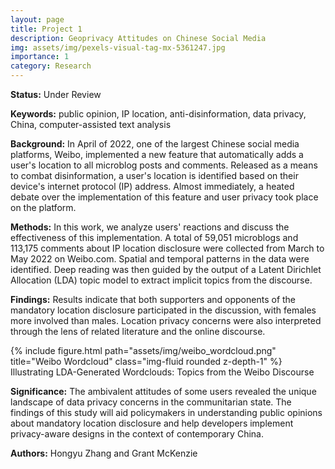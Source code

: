```yaml
---
layout: page
title: Project 1
description: Geoprivacy Attitudes on Chinese Social Media
img: assets/img/pexels-visual-tag-mx-5361247.jpg
importance: 1
category: Research
---
```


<b>Status:</b> Under Review 

<b>Keywords:</b> public opinion, IP location, anti-disinformation, data privacy, China, computer-assisted text analysis

<b>Background:</b> In April of 2022, one of the largest Chinese social media platforms, Weibo, implemented a new feature that automatically adds a user's location to all microblog posts and comments. Released as a means to combat disinformation, a user's location is identified based on their device's internet protocol (IP) address. Almost immediately, a heated debate over the implementation of this feature and user privacy took place on the platform. 

<b>Methods:</b> In this work, we analyze users' reactions and discuss the effectiveness of this implementation. A total of 59,051 microblogs and 113,175 comments about IP location disclosure were collected from March to May 2022 on Weibo.com. Spatial and temporal patterns in the data were identified. Deep reading was then guided by the output of a Latent Dirichlet Allocation (LDA) topic model to extract implicit topics from the discourse. 

<b>Findings:</b> Results indicate that both supporters and opponents of the mandatory location disclosure participated in the discussion, with females more involved than males. Location privacy concerns were also interpreted through the lens of related literature and the online discourse. 

<div class="row">
    <div class="col-sm mt-3 mt-md-0">
        {% include figure.html path="assets/img/weibo_wordcloud.png" title="Weibo Wordcloud" class="img-fluid rounded z-depth-1" %}
    </div>
</div>
<div class="caption">
    Illustrating LDA-Generated Wordclouds: Topics from the Weibo Discourse
</div>

<b>Significance:</b> The ambivalent attitudes of some users revealed the unique landscape of data privacy concerns in the communitarian state. The findings of this study will aid policymakers in understanding public opinions about mandatory location disclosure and help developers implement privacy-aware designs in the context of contemporary China. 

<b>Authors:</b> Hongyu Zhang and Grant McKenzie 
